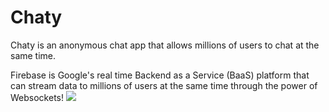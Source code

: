 # Chaty
Chaty is an anonymous chat app that allows millions of users to chat at the same time.

Firebase is Google's real time Backend as a Service (BaaS) platform that can stream data to millions of users at the same time through the power of Websockets! 
![](https://github.com/LunarFlash/FirebaseChat/blob/master/ChatChat/Simulator%20Screen%20Shot%20Feb%2014%2C%202016%2C%207.55.26%20PM.png)


